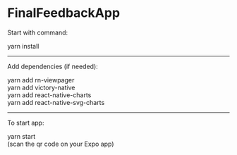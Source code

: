 # FinalFeedbackApp

Start with command:

yarn install

---------------

Add dependencies (if needed):

yarn add rn-viewpager </br>
yarn add victory-native </br>
yarn add react-native-charts </br>
yarn add react-native-svg-charts </br>

---------------

To start app:

yarn start </br>
(scan the qr code on your Expo app)
